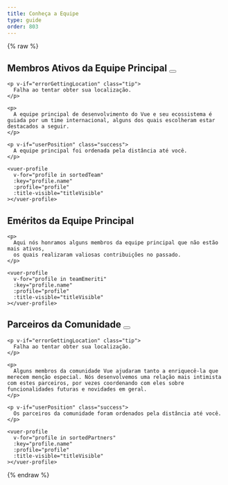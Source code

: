 ```yaml
---
title: Conheça a Equipe
type: guide
order: 803
---
```


{% raw %}
<script id="vuer-profile-template" type="text/template">
  <div class="vuer">
    <div class="avatar">
      <img v-if="profile.imageUrl"
        :src="profile.imageUrl"
        :alt="profile.name" width=80 height=80>
      <img v-else-if="profile.github"
        :src="'https://github.com/' + profile.github + '.png'"
        :alt="profile.name" width=80 height=80>
      <img v-else-if="profile.twitter"
        :src="'https://avatars.io/twitter/' + profile.twitter"
        :alt="profile.name" width=80 height=80>
    </div>
    <div class="profile">
      <h3 :data-official-title="profile.title">
        {{ profile.name }}
        <sup v-if="profile.title && titleVisible" v-html="profile.title"></sup>
      </h3>
      <dl>
        <template v-if="profile.reposOfficial">
          <dt>Focado em</dt>
          <dd>
            <ul>
              <li v-for="repo in profile.reposOfficial">
                <a :href="githubUrl('vuejs', repo)" target=_blank rel="noopener noreferrer">{{ repo.name || repo }}</a>
              </li>
            </ul>
          </dd>
        </template>
        <template v-if="profile.github && profile.reposPersonal">
          <dt>Ecossistema</dt>
          <dd>
            <ul>
              <li v-for="repo in profile.reposPersonal">
                <a :href="githubUrl(profile.github, repo)" target=_blank rel="noopener noreferrer">{{ repo.name || repo }}</a>
              </li>
            </ul>
          </dd>
        </template>
        <template v-if="profile.work">
          <dt>
            <i class="fa fa-briefcase"></i>
            <span class="sr-only">Trabalho</span>
          </dt>
          <dd v-html="workHtml"></dd>
        </template>
        <span v-if="profile.distanceInKm" class="distance">
          <dt>
            <i class="fa fa-map-marker"></i>
            <span class="sr-only">Distância</span>
          </dt>
          <dd>
            Aproximadamente
            <span
              v-if="profile.distanceInKm <= 500"
              :title="profile.name + ' está perto o bastante para viajar até sua localidade.'"
              class="user-match"
            >{{ textDistance }} distante,</span>
            <template v-else>{{ textDistance }} distante,</template>
            em {{ profile.city }}
          </dd>
        </span>
        <template v-else-if="profile.city">
          <dt>
            <i class="fa fa-map-marker"></i>
            <span class="sr-only">Cidade</span>
          </dt>
          <dd>
            {{ profile.city }}
          </dd>
        </template>
        <template v-if="profile.languages">
          <dt>
            <i class="fa fa-globe"></i>
            <span class="sr-only">Línguas</span>
          </dt>
          <dd v-html="languageListHtml" class="language-list"></dd>
        </template>
        <template v-if="profile.links">
          <dt>
            <i class="fa fa-link"></i>
            <span class="sr-only">Links</span>
          </dt>
          <dd>
            <ul>
              <li v-for="link in profile.links">
                <a :href="link" target=_blank>{{ minimizeLink(link) }}</a>
              </li>
            </ul>
          </dd>
        </template>
        <footer v-if="hasSocialLinks" class="social">
          <a class=github v-if="profile.github" :href="githubUrl(profile.github)">
            <i class="fa fa-github"></i>
            <span class="sr-only">Github</span>
          </a>
          <a class=twitter v-if="profile.twitter" :href="'https://twitter.com/' + profile.twitter">
            <i class="fa fa-twitter"></i>
            <span class="sr-only">Twitter</span>
          </a>
          <a class=codepen v-if="profile.codepen" :href="'https://codepen.io/' + profile.codepen">
            <i class="fa fa-codepen"></i>
            <span class="sr-only">CodePen</span>
          </a>
          <a class=linkedin v-if="profile.linkedin" :href="'https://www.linkedin.com/in/' + profile.linkedin">
            <i class="fa fa-linkedin"></i>
            <span class="sr-only">LinkedIn</span>
          </a>
        </footer>
      </dl>
    </div>
  </div>
</script>

<div id="team-members">
  <div class="team">
    <h2 id="active-core-team-members">
      Membros Ativos da Equipe Principal
      <button
        v-if="geolocationSupported && !userPosition"
        @click="getUserPosition"
        :disabled="isSorting"
        class="sort-by-distance-button"
      >
        <i
          v-if="isSorting"
          class="fa fa-refresh rotating-clockwise"
        ></i>
        <template v-else>
          <i class="fa fa-map-marker"></i>
          <span>encontre perto de mim</span>
        </template>
      </button>
    </h2>

    <p v-if="errorGettingLocation" class="tip">
      Falha ao tentar obter sua localização.
    </p>

    <p>
      A equipe principal de desenvolvimento do Vue e seu ecossistema é guiada por um time internacional, alguns dos quais escolheram estar destacados a seguir.
    </p>

    <p v-if="userPosition" class="success">
      A equipe principal foi ordenada pela distância até você.
    </p>

    <vuer-profile
      v-for="profile in sortedTeam"
      :key="profile.name"
      :profile="profile"
      :title-visible="titleVisible"
    ></vuer-profile>
  </div>

  <div class="team">
    <h2 id="core-team-emeriti">
      Eméritos da Equipe Principal
    </h2>

    <p>
      Aqui nós honramos alguns membros da equipe principal que não estão mais ativos,
      os quais realizaram valiosas contribuições no passado.
    </p>

    <vuer-profile
      v-for="profile in teamEmeriti"
      :key="profile.name"
      :profile="profile"
      :title-visible="titleVisible"
    ></vuer-profile>
  </div>

  <div class="team">
    <h2 id="community-partners">
      Parceiros da Comunidade
      <button
        v-if="geolocationSupported && !userPosition"
        @click="getUserPosition"
        :disabled="isSorting"
        class="sort-by-distance-button"
      >
        <i
          v-if="isSorting"
          class="fa fa-refresh rotating-clockwise"
        ></i>
        <template v-else>
          <i class="fa fa-map-marker"></i>
          <span>encontre perto de mim</span>
        </template>
      </button>
    </h2>

    <p v-if="errorGettingLocation" class="tip">
      Falha ao tentar obter sua localização.
    </p>

    <p>
      Alguns membros da comunidade Vue ajudaram tanto a enriquecê-la que merecem menção especial. Nós desenvolvemos uma relação mais intimista com estes parceiros, por vezes coordenando com eles sobre funcionalidades futuras e novidades em geral.
    </p>

    <p v-if="userPosition" class="success">
      Os parceiros da comunidade foram ordenados pela distância até você.
    </p>

    <vuer-profile
      v-for="profile in sortedPartners"
      :key="profile.name"
      :profile="profile"
      :title-visible="titleVisible"
    ></vuer-profile>
  </div>
</div>

<script>
(function () {
  var cityCoordsFor = {
    'Alicante, Espanha' : [38.346543, -0.483838],
    'Amsterdã, Países Baixos': [4.895168, 52.370216],
    'Annecy, França': [45.899247, 6.129384],
    'Atlanta, Estados Unidos': [33.749051, -84.387858],
    'Bangalore, Índia': [12.971599, 77.594563],
    'Bordéus, França': [44.837789, -0.579180],
    'Boston, Estados Unidos': [42.360081, -71.058884],
    'Bucareste, Romênia': [44.426767, 26.102538],
    'Chengdu, China': [30.572815, 104.066801],
    'Denver, Estados Unidos': [39.739236, -104.990251],
    'Cracóvia, Polônia': [50.064650, 19.936579],
    'Dublim, Irlanda': [53.349918, -6.260174],
    'Dubna, Rússia': [56.732020, 37.166897],
    'East Lansing, Estados Unidos': [42.736979, -84.483865],
    'Fort Worth, Estados Unidos': [32.755331, -97.325735],
    'Hancheu, China': [30.274084, 120.155070],
    'Jersey City, Estados Unidos': [40.728157, -74.558716],
    'Kingston, Jamaica': [18.017874, -76.809904],
    'Krasnodar, Rússia': [45.039267, 38.987221],
    'Lansing, Estados Unidos': [42.732535, -84.555535],
    'Londres, Reino Unido': [51.507351, -0.127758],
    'Lion, França': [45.764043, 4.835659],
    'Mannheim, Alemanha': [49.487459, 8.466039],
    'Moscou, Rússia': [55.755826, 37.617300],
    'Munique, Alemanha': [48.137154, 11.576124],
    'Orlando, Estados Unidos': [28.538335, -81.379236],
    'Oslo, Noruega': [59.911491, 10.757933],
    'Paris, França': [48.856614, 2.352222],
    'Pequim, China': [39.904200, 116.407396],
    'Posnânia, Polônia': [52.4006553, 16.761583],
    'Quieve, Ucrânia': [50.450100, 30.523399],
    'Seul, Coreia do Sul': [37.566535, 126.977969],
    'Singapura': [1.352083, 103.819839],
    'Sydney, Austrália': [-33.868820, 151.209290],
    'Taquaritinga, Brasil': [-21.430094, -48.515285],
    'Teerã, Irã': [35.689197, 51.388974],
    'Tessalônica, Grécia': [40.640063, 22.944419],
    'Tóquio, Japão': [35.689487, 139.691706],
    'Toronto, Canadá': [43.653226, -79.383184],
    'Washington, Estados Unidos': [38.8935755, -77.0846156,12],
    'Breslávia, Polônia': [51.107885, 17.038538],
    'Xangai, China': [31.230390, 121.473702],
    'Xunquim, China': [29.431586, 106.912251],
    'Oslo, Noruega': [59.911491, 10.757933],
    'Kanagawa, Japão': [35.44778, 139.6425]
  }

  var languageNameFor = {
    en: 'Inglês',
    nl: 'Holandês',
    zh: 'Chinês',
    vi: 'Vietnamita',
    pl: 'Polonês',
    pt: 'Português',
    ru: 'Russo',
    jp: 'Japonês',
    fr: 'Francês',
    de: 'Alemão',
    el: 'Grego',
    es: 'Espanhol',
    hi: 'Hindi',
    fa: 'Persa',
    ko: 'Coreano',
    ro: 'Romeno',
    uk: 'Ucraniano',
    no: 'Norueguês'
  }

  var team = [{
    name: 'Evan You',
    title: 'Ditador Benevolente Vitalício',
    city: 'Jersey City, Estados Unidos',
    languages: ['zh', 'en'],
    github: 'yyx990803',
    twitter: 'youyuxi',
    work: {
      role: 'Criador',
      org: 'Vue.js'
    },
    reposOfficial: [
      'vuejs/*', 'vuejs-templates/*'
    ],
    links: [
      'https://www.patreon.com/evanyou'
    ]
  }]

  team = team.concat(shuffle([
    {
      name: 'Eduardo',
      title: 'Re-Roteador em Tempo Real',
      city: 'Paris, França',
      languages: ['es', 'fr', 'en'],
      github: 'posva',
      twitter: 'posva',
      work: {
        role: 'Desenvolvedor Autônomo & Consultor',
      },
      reposOfficial: [
        'vuefire', 'vue-router'
      ],
      reposPersonal: [
        'vuex-mock-store', 'vue-promised', 'vue-motion'
      ],
      links: [
        'https://www.patreon.com/posva'
      ]
    },
    {
      name: 'Sodatea',
      city: 'Hancheu, China',
      languages: ['zh', 'en'],
      github: 'sodatea',
      twitter: 'haoqunjiang',
      reposOfficial: [
        'vue-cli', 'vue-loader'
      ]
    },
    {
      name: 'Pine Wu',
      languages: ['zh', 'en', 'jp'],
      github: 'octref',
      twitter: 'octref',
      work: {
        role: 'Engenheiro do VSCode',
        org: 'Microsoft'
      },
      reposOfficial: [
        'vetur'
      ]
    },
    {
      name: 'Jinjiang',
      title: 'Extrapolador de Mobilidade',
      city: 'Hancheu, China',
      languages: ['zh', 'en'],
      github: 'jinjiang',
      twitter: 'zhaojinjiang',
      work: {
        org: 'Alibaba',
        orgUrl: 'https://www.alibaba.com/'
      },
      reposOfficial: [
        'cn.vuejs.org'
      ],
      reposPersonal: [
        'apache/incubator-weex'
      ]
    },
    {
      name: 'Katashin',
      title: 'Um Tipo de Gerente de Estado',
      city: 'Singapura',
      languages: ['jp', 'en'],
      work: {
        role: 'Engenheiro de Software',
        org: 'ClassDo',
        orgUrl: 'https://classdo.com'
      },
      github: 'ktsn',
      twitter: 'ktsn',
      reposOfficial: [
        'vuex', 'vue-class-component'
      ],
      reposPersonal: [
        'vue-designer'
      ]
    },
    {
      name: 'Kazupon',
      title: 'Missionário de Internacionalização Validado',
      city: 'Tóquio, Japão',
      languages: ['jp', 'en'],
      github: 'kazupon',
      twitter: 'kazu_pon',
      work: {
        role: 'Engenheiro',
        org: 'PLAID, Inc.',
        orgUrl: 'https://plaid.co.jp'
      },
      reposOfficial: [
        'vuejs.org', 'jp.vuejs.org'
      ],
      reposPersonal: [
        'vue-i18n', 'vue-cli-plugin-i18n', 'vue-i18n-loader', 'eslint-plugin-vue-i18n', 'vue-i18n-extensions', 'vue-cli-plugin-p11n'
      ],
      links: [
        'https://www.patreon.com/kazupon'
      ]
    },
    {
      name: 'Rahul Kadyan',
      title: 'Químico de Colas de Ecossistemas',
      city: 'Bangalore, Índia',
      languages: ['hi', 'en'],
      work: {
        role: 'Engenheiro de Software',
        org: 'Myntra',
        orgUrl: 'https://www.myntra.com/'
      },
      github: 'znck',
      twitter: 'znck0',
      reposOfficial: [
        'rollup-plugin-vue', 'vue-issue-helper'
      ],
      reposPersonal: [
        'keynote', 'bootstrap-for-vue', 'vue-interop'
      ],
      links: [
        'https://znck.me', 'https://www.codementor.io/znck'
      ]
    },
    {
      name: 'Linusborg',
      title: 'Polêmico Moderador (Talvez um Bot)',
      city: 'Mannheim, Alemanha',
      languages: ['de', 'en'],
      github: 'LinusBorg',
      twitter: 'Linus_Borg',
      reposOfficial: [
        'vuejs/*'
      ],
      reposPersonal: [
        'portal-vue'
      ],
      links: [
        'https://forum.vuejs.org/'
      ]
    },
    {
      name: 'Guillaume Chau',
      title: 'Astronauta Cliente-Servidor',
      city: 'Lyon, França',
      languages: ['fr', 'en'],
      github: 'Akryum',
      twitter: 'Akryum',
      work: {
        role: 'Desenvolvedor Front-End',
        org: 'Livestorm',
        orgUrl: 'https://livestorm.co/'
      },
      reposOfficial: [
        'vue-devtools',
        'vue-cli',
        'vue-curated'
      ],
      reposPersonal: [
        'vue-apollo', 'vue-meteor', 'vue-virtual-scroller', 'v-tooltip'
      ],
      links: [
        'http://patreon.com/akryum'
      ]
    },
    {
      name: 'Sarah Drasner',
      city: 'Denver, Estados Unidos',
      languages: ['en'],
      work: {
        role: 'Líder de Experiência do Desenvolvedor',
        org: 'Netlify',
        orgUrl: 'https://www.netlify.com/'
      },
      github: 'sdras',
      twitter: 'sarah_edo',
      codepen: 'sdras',
      reposOfficial: [
        'vuejs.org'
      ],
      reposPersonal: [
        'intro-to-vue', 'vue-vscode-snippets', 'vue-vscode-extensionpack', 'sample-vue-shop'
      ],
      links: [
        'https://sarah.dev/'
      ]
    },
    {
      name: 'Damian Dulisz',
      title: 'Mago Negro dos Plugins, Notícias e Conferências',
      city: 'Breslávia, Polônia',
      languages: ['pl', 'en'],
      github: 'shentao',
      twitter: 'DamianDulisz',
      work: {
        role: 'Consultor'
      },
      reposOfficial: [
        'news.vuejs.org'
      ],
      reposPersonal: [
        'shentao/vue-multiselect',
        'shentao/vue-global-events'
      ]
    },
    {
      name: 'Michał Sajnóg',
      city: 'Posnânia, Polônia',
      languages: ['pl', 'en'],
      github: 'michalsnik',
      twitter: 'michalsnik',
      work: {
        role: 'Desenvolvedor Front-End Sênior',
        org: 'Netguru',
        orgUrl: 'https://netguru.co/'
      },
      reposOfficial: [
        'eslint-plugin-vue',
        'vue-devtools'
      ],
      reposPersonal: [
        'vue-computed-helpers', 'vue-content-placeholders'
      ]
    },
    {
      name: 'GU Yiling',
      city: 'Xangai, China',
      languages: ['zh', 'en'],
      work: {
        role: 'Desenvolvedor Web Sênior',
        org: 'Baidu, inc.',
        orgUrl: 'https://www.baidu.com/'
      },
      github: 'Justineo',
      twitter: '_justineo',
      reposOfficial: [
        'vue', 'cn.vuejs.org'
      ],
      reposPersonal: [
        'Justineo/vue-awesome', 'ecomfe/vue-echarts', 'ecomfe/veui'
      ]
    },
    {
      name: 'ULIVZ',
      city: 'Hancheu, China',
      languages: ['zh', 'en'],
      work: {
        role: 'Desenvolvedor Front-End Sênior',
        org: 'AntFinancial',
        orgUrl: 'https://www.antfin.com'
      },
      github: 'ulivz',
      twitter: '_ulivz',
      reposOfficial: [
        'vuepress'
      ]
    },
    {
      name: 'Darek Gusto Wędrychowski',
      title: 'Google Search Virtuoso',
      city: 'Cracóvia, Polônia',
      languages: ['pl', 'en'],
      github: 'gustojs',
      twitter: 'gustojs'
    },
    {
      name: 'Phan An',
      title: 'Designer de Back-End & Poeta de Processos',
      city: 'Munique, Alemanha',
      languages: ['vi', 'en'],
      github: 'phanan',
      twitter: 'notphanan',
      work: {
        role: 'Líder de Engenharia',
        org: 'InterNations',
        orgUrl: 'https://www.internations.org/'
      },
      reposOfficial: [
        'vuejs.org'
      ],
      reposPersonal: [
        'vuequery', 'vue-google-signin-button'
      ],
      links: [
        'https://vi.vuejs.org',
        'https://phanan.net/'
      ]
    },
    {
      name: 'Natalia Tepluhina',
      title: 'Rapoza Guru de Tecnologia',
      city: 'Quieve, Ucrânia',
      languages: ['uk', 'ru', 'en'],
      reposOfficial: [
        'vuejs.org',
        'vue-cli'
      ],
      work: {
        role: 'Engenheira Front-End Sênior',
        org: 'GitLab',
        orgUrl: 'https://gitlab.com/'
      },
      github: 'NataliaTepluhina',
      twitter: 'N_Tepluhina',
    },
    {
      name: 'Yosuke Ota',
      city: 'Kanagawa, Japão',
      languages: ['jp'],
      github: 'ota-meshi',
      twitter: 'omoteota',
      work: {
        role: 'Líder de Engenharia Web',
        org: 'Future Corporation',
        orgUrl: 'https://www.future.co.jp/'
      },
      reposOfficial: [
        'eslint-plugin-vue'
      ],
    },

    {
      name: 'Ben Hong',
      title: 'Dragão orgulhoso da Corvinal',
      city: 'Washington, Estados Unidos',
      languages: ['en', 'zh'],
      work: {
        role: 'Engenheiro Front-End Sênior',
        org: 'GitLab (Meltano)',
      },
      reposOfficial: [
        'vuejs.org',
        'vuepress',
        'vuejs/events'
      ],
      github: 'bencodezen',
      twitter: 'bencodezen',
      links: [
        'https://bencodezen.io/'
      ]
    },
    {
       name: 'Kia King Ishii',
       title: 'The optimist web designer/developer',
       city: 'Kanagawa, Japan',
       languages: ['en', 'jp'],
       work: {
         role: 'Tech Talent',
         org: 'Global Brain',
         orgUrl: 'https://globalbrains.com/'
       },
       github: 'kiaking',
       twitter: 'KiaKing85',
       reposOfficial: [
         'vuex'
       ],
       reposPersonal: [
         'vuex-orm/*'
       ]
     }
  ]))

  var emeriti = shuffle([
    {
      name: 'Chris Fritz',
      title: 'Organizador de Boas Palavras',
      city: 'Durham, Estados Unidos',
      languages: ['en', 'de'],
      github: 'chrisvfritz',
      twitter: 'chrisvfritz',
      work: {
        role: 'Educador & Consultor'
      },
      reposPersonal: [
        'vue-enterprise-boilerplate'
      ]
    },
    {
      name: 'Blake Newman',
      title: 'Técnico de Desempenho & Deletador de Código',
      city: 'Londres, Reino Unido',
      languages: ['en'],
      work: {
        role: 'Engenheiro de Software',
        org: 'Attest',
        orgUrl: 'https://www.askattest.com/'
      },
      github: 'blake-newman',
      twitter: 'blakenewman',
      links: [
        'https://vuejs.london'
      ]
    },
    {
      name: 'kingwl',
      title: 'Abelha Nova',
      city: 'Pequim, China',
      languages: ['zh'],
      work: {
        role: 'Engenheiro de Software',
        org: 'Chaitin',
        orgUrl: 'https://chaitin.cn/'
      },
      github: 'kingwl'
    },
    {
      name: 'Alan Song',
      title: 'Regente de Roteamento',
      city: 'Hancheu, China',
      languages: ['zh', 'en'],
      work: {
        role: 'Co-Fundador',
        org: 'Futurenda',
        orgUrl: 'https://www.futurenda.com/'
      },
      github: 'fnlctrl'
    },
    {
      name: 'defcc',
      title: 'Divindade do Detalhismo & Cirurgião de Insetos',
      city: 'Xunquim, China',
      languages: ['zh', 'en'],
      github: 'defcc',
      work: {
        org: 'zbj.com',
        orgUrl: 'http://www.zbj.com/'
      }
    },
    {
      name: 'gebilaoxiong',
      title: 'Aniquilador de Problemas',
      city: 'Xunquim, China',
      languages: ['zh', 'en'],
      github: 'gebilaoxiong',
      work: {
        org: 'zbj.com',
        orgUrl: 'http://www.zbj.com/'
      }
    },
    {
      name: 'Denis Karabaza',
      title: 'Diretor de Diretivas (Híbrido Emoji-Humano)',
      city: 'Dubna, Rússia',
      languages: ['ru', 'en'],
      github: 'simplesmiler',
      twitter: 'simplesmiler',
      work: {
        role: 'Engenheiro de Software',
        org: 'Neolant',
        orgUrl: 'http://neolant.ru/'
      }
    },
    {
      name: 'Edd Yerburgh',
      title: 'Testatron Alpha 9000',
      city: 'Londres, Reino Unido',
      languages: ['en'],
      github: 'eddyerburgh',
      twitter: 'EddYerburgh',
      work: {
        role: 'Desenvolvedor Full-Stack'
      },
      reposOfficial: [
        'vue-test-utils'
      ],
      reposPersonal: [
        'avoriaz'
      ],
      links: [
        'https://www.eddyerburgh.me'
      ]
    }
  ])

  var partners = [
    {
      name: 'Pratik Patel',
      title: 'Organizador do VueConf US',
      city: 'Atlanta, Estados Unidos',
      languages: ['en'],
      work: {
        role: 'Organizador',
        org: 'VueConf US'
      },
      twitter: 'prpatel',
      links: [
        'https://us.vuejs.org/'
      ]
    },
    {
      name: 'Vincent Mayers',
      title: 'Organizador do VueConf US',
      city: 'Atlanta, Estados Unidos',
      languages: ['en'],
      work: {
        role: 'Organizador',
        org: 'VueConf US'
      },
      twitter: 'vincentmayers',
      links: [
        'https://us.vuejs.org/'
      ]
    },
    {
      name: 'Luke Thomas',
      title: 'Criador do Vue.js Amsterdã',
      city: 'Amsterdã, Países Baixos',
      languages: ['nl', 'en', 'de'],
      work: {
        role: 'Criador',
        org: 'Vue.js Amsterdã'
      },
      twitter: 'lukevscostas',
      linkedin: 'luke-kenneth-thomas-578b3916a',
      links: [
        'https://vuejs.amsterdam'
      ]
    },
    {
      name: 'Jos Gerards',
      title: 'Organizador do Vue.js Amsterdã & Apaixonado por Front-End',
      city: 'Amsterdã, Países Baixos',
      languages: ['nl', 'en', 'de'],
      work: {
        role: 'Gerente de Evento',
        org: 'Vue.js Amsterdã'
      },
      twitter: 'josgerards88',
      linkedin: 'josgerards',
      links: [
        'https://vuejs.amsterdam'
      ]
    },
    {
      name: 'Jen Looper',
      title: 'Raposa Rainha',
      city: 'Boston, Estados Unidos',
      languages: ['en', 'fr'],
      work: {
        role: 'CEO',
        org: 'Vue Vixens'
      },
      github: 'jlooper',
      twitter: 'jenlooper',
      links: [
        'https://vuevixens.org/',
        'https://nativescript-vue.org/'
      ]
    },
    {
      name: 'Alex Jover',
      title: 'Espremedor de Componentes Vue',
      city: 'Alicante, Espanha',
      languages: ['es', 'en'],
      work: {
        role: 'Consultor Web, PWA e de Performance',
        org: 'Freelance'
      },
      github: 'alexjoverm',
      twitter: 'alexjoverm',
      reposPersonal: [
        'v-runtime-template', 'v-lazy-image', 'vue-testing-series'
      ],
      links: [
        'https://alexjover.com'
      ]
    },
    {
      name: 'Sebastien Chopin',
      title: 'Irmão Número 1 do Projeto Nuxt',
      city: 'Bordéus, França',
      languages: ['fr', 'en'],
      github: 'Atinux',
      twitter: 'Atinux',
      work: {
        org: 'NuxtJS',
        orgUrl: 'https://nuxtjs.org'
      },
      reposPersonal: [
        'nuxt/*', 'nuxt-community/*', 'nuxt/vue-meta'
      ]
    },
    {
      name: 'Alexandre Chopin',
      title: 'Irmão Número 1 do Projeto Nuxt',
      city: 'Bordéus, França',
      languages: ['fr', 'en'],
      github: 'alexchopin',
      twitter: 'iamnuxt',
      work: {
        org: 'NuxtJS',
        orgUrl: 'https://nuxtjs.org'
      },
      reposPersonal: [
        'nuxt/*', 'nuxt-community/*', 'vue-flexboxgrid'
      ]
    },
    {
      name: 'Khary Sharpe',
      title: 'Disseminador de Notícias Viral',
      city: 'Kingston, Jamaica',
      languages: ['en'],
      github: 'kharysharpe',
      twitter: 'kharysharpe',
      links: [
        'https://twitter.com/VueJsNews',
        'http://www.kharysharpe.com/'
      ]
    },
    {
      name: 'Pooya Parsa',
      title: 'Modularizador de Nuxtificação',
      city: 'Teerã, Irã',
      languages: ['fa', 'en'],
      github: 'pi0',
      twitter: '_pi0_',
      work: {
        role: 'Assessor Técnico',
        org: 'Fandogh (Universidade AUT)',
        orgUrl: 'https://fandogh.org'
      },
      reposPersonal: [
        'nuxt/*', 'nuxt-community/*', 'bootstrap-vue/*'
      ]
    },
    {
      name: 'Xin Du',
      title: 'Nuxpert',
      city: 'Dublim, Irlanda',
      languages: ['zh', 'en'],
      github: 'clarkdo',
      twitter: 'ClarkDu_',
      reposPersonal: [
        'nuxt/*', 'nuxt-community/*'
      ]
    },
    {
      name: 'Yi Yang',
      city: 'Xangai, China',
      title: 'Elementologista de Interfaces',
      languages: ['zh', 'en'],
      github: 'Leopoldthecoder',
      work: {
        org: 'ele.me',
        orgUrl: 'https://www.ele.me',
      },
      reposPersonal: [
        'elemefe/element', 'elemefe/mint-ui'
      ]
    },
    {
      name: 'Bruno Lesieur',
      title: 'Diretor da Comunidade Francesa',
      city: 'Annecy, França',
      languages: ['fr', 'en'],
      github: 'Haeresis',
      twitter: 'ZetesEthique',
      work: {
        role: 'Co-Fundador',
        org: 'Orchard ID',
        orgUrl: 'https://www.orchard-id.com/'
      },
      reposPersonal: [
        'vuejs-fr/*', 'Haeresis/node-atlas-hello-vue'
      ],
      links: [
        'https://node-atlas.js.org/', 'https://blog.lesieur.name/'
      ]
    },
    {
      name: 'ChangJoo Park',
      title: 'Vuentusiasta Organizador da Equipe Coreana',
      city: 'Seul, Coreia do Sul',
      languages: ['ko', 'en'],
      github: 'changjoo-park',
      twitter: 'pcjpcj2',
      reposPersonal: [
        'vuejs-kr/kr.vuejs.org', 'ChangJoo-Park/vue-component-generator'
      ],
      links: [
        'https://vuejs-kr.github.io',
        'https://twitter.com/pcjpcj2'
      ]
    },
    {
      name: 'Erick Petrucelli',
      title: 'Perfeccionista Tradutor-Chefe para Português',
      city: 'Taquaritinga, Brasil',
      languages: ['pt', 'en'],
      github: 'ErickPetru',
      twitter: 'erickpetru',
      work: {
        role: 'Professor',
        org: 'Fatec Taquaritinga',
        orgUrl: 'http://www.fatectq.edu.br/'
      },
      reposOfficial: [
        'vuejs-br/br.vuejs.org'
      ],
      reposPersonal: [
        'ErickPetru/vue-feathers-chat'
      ]
    },
    {
      name: 'Razvan Stoenescu',
      title: 'Criador de Quasars do Espaço Profundo',
      city: 'Bucareste, Romênia',
      languages: ['ro', 'en'],
      github: 'rstoenescu',
      twitter: 'quasarframework',
      work: {
        role: 'Desenvolvedor',
        org: 'Quasar Framework',
        orgUrl: 'http://quasar-framework.org/'
      },
      reposPersonal: [
        'quasarframework/quasar', 'quasarframework/quasar-cli', 'quasarframework/quasar-play'
      ]
    },
    {
      name: 'Jilson Thomas',
      title: 'Promotor Vue e Cara do VueJobs',
      city: 'Toronto, Canadá',
      languages: ['en'],
      github: 'JillzTom',
      twitter: 'jilsonthomas',
      work: {
        role: 'Desenvolvedor Front-End Sênior',
        org: 'Nominator',
        orgUrl: 'https://nominator.com/'
      },
      links: [
        'https://vuejobs.com'
      ]
    },
    {
      name: 'Israel Ortuño',
      title: 'Corsário do VueJobs',
      city: 'Alicante, Espanha',
      languages: ['es', 'en'],
      github: 'IsraelOrtuno',
      twitter: 'IsraelOrtuno',
      work: {
        role: 'Desenvolvedor Web Full-Stack',
        org: 'Autônomo'
      },
      links: [
        'https://vuejobs.com'
      ]
    },
    {
      name: 'John Leider',
      title: 'Vuepletamente Escultor de Framework',
      city: 'Fort Worth, Estados Unidos',
      languages: ['en'],
      github: 'vuetifyjs',
      twitter: 'vuetifyjs',
      work: {
        role: 'CEO',
        org: 'Vuetify LLC',
        orgUrl: 'https://vuetifyjs.com'
      },
      reposPersonal: [
        'vuetifyjs/vuetify'
      ]
    },
    {
      name: 'Alexander Sokolov',
      title: 'Olhar Afiado da Tradução Russa',
      city: 'Krasnodar, Rússia',
      languages: ['ru', 'en'],
      github: 'Alex-Sokolov',
      reposPersonal: [
        'translation-gang/ru.vuejs.org'
      ]
    },
    {
      name: 'Anthony Gore',
      city: 'Sydney, Austrália',
      languages: ['en'],
      github: 'anthonygore',
      twitter: 'anthonygore',
      work: {
        role: 'Autor',
        org: 'Vue.js Developers',
        orgUrl: 'https://vuejsdevelopers.com/'
      },
      links: [
        'https://vuejsdevelopers.com'
      ]
    },
    {
      name: 'EGOIST',
      title: 'Simplificador de Compilação',
      city: 'Chengdu, China',
      languages: ['zh', 'en'],
      github: 'egoist',
      twitter: '_egoistlily',
      reposPersonal: [
        'poi', 'ream', 'vue-play'
      ]
    },
    {
      name: 'Alex Kyriakidis',
      title: 'Vueducador Extraordinário',
      city: 'Tessalônica, Grécia',
      languages: ['el', 'en'],
      github: 'hootlex',
      twitter: 'hootlex',
      work: {
        role: 'Consultor & Autor'
      },
      reposPersonal: [
        'vuejs-paginator', 'vuedo/vuedo', 'the-majesty-of-vuejs-2'
      ],
      links: [
        'https://vuejsfeed.com/', 'https://vueschool.io/'
      ]
    },
    {
      name: 'Rolf Haug',
      title: 'Instrutor & Consultor',
      city: 'Oslo, Noruega',
      languages: ['en', 'no'],
      github: 'rahaug',
      twitter: 'rahaug',
      work: {
        role: 'Instrutor & Co-Fundador',
        org: 'Vue School',
        orgUrl: 'https://vueschool.io/'
      },
      links: [
        'https://vueschool.io/', 'https://rah.no'
      ]
    },
    {
      name: 'Andrew Tomaka',
      title: 'O Servidor do Servidor',
      city: 'East Lansing, Estados Unidos',
      languages: ['en'],
      github: 'atomaka',
      twitter: 'atomaka',
      reposOfficial: [
        'vuejs/*'
      ],
      work: {
        org: 'Universidade Estadual de Michigan',
        orgUrl: 'https://msu.edu/'
      },
      links: [
        'https://atomaka.com/'
      ]
    },
    {
      name: 'Filip Rakowski',
      title: 'Mestre de e-Commerces & PWA',
      city: 'Breslávia, Polônia',
      languages: ['pl', 'en'],
      github: 'filrak',
      twitter: 'filrakowski',
      work: {
        role: 'Co-Fundador do Vue Storefront',
        org: 'Divante',
        orgUrl: 'https://divante.co/'
      },
      reposPersonal: [
        'DivanteLtd/vue-storefront', 'DivanteLtd/storefront-ui'
      ],
      links: [
        'https://vuestorefront.io',
        'https://storefrontui.io'
      ]
    },
    {
      name: 'Grigoriy Beziuk',
      title: 'Líder de Gangue de Tradutores',
      city: 'Moscou, Rússia',
      languages: ['ru', 'de', 'en'],
      github: 'gbezyuk',
      work: {
        role: 'Desenvolvedor Web Full-Stack',
        org: 'Autônomo',
        orgUrl: 'http://gbezyuk.ru'
      },
      reposPersonal: [
        'translation-gang/ru.vuejs.org'
      ]
    },
    {
      name: 'Gregg Pollack',
      city: 'Orlando, Estados Unidos',
      languages: ['en'],
      github: 'gregg',
      twitter: 'greggpollack',
      work: {
        role: 'Intrutor Vue',
        org: 'Vue Mastery',
        orgUrl: 'https://www.vuemastery.com/'
      },
      links: [
        'https://www.vuemastery.com',
        'https://news.vuejs.org/'
      ]
    },
    {
      name: 'Adam Jahr',
      city: 'Orlando, Estados Unidos',
      languages: ['en'],
      github: 'atomjar',
      twitter: 'adamjahr',
      work: {
        role: 'Intrutor Vue',
        org: 'Vue Mastery',
        orgUrl: 'https://www.vuemastery.com/'
      },
      links: [
        'https://www.vuemastery.com',
        'https://news.vuejs.org/'
      ]
    }
  ]

  Vue.component('vuer-profile', {
    template: '#vuer-profile-template',
    props: {
      profile: Object,
      titleVisible: Boolean
    },
    computed: {
      workHtml: function () {
        var work = this.profile.work
        var html = ''
        if (work.orgUrl) {
          html += '<a href="' + work.orgUrl + '" target="_blank" rel="noopener noreferrer">'
          if (work.org) {
            html += work.org
          } else {
            this.minimizeLink(work.orgUrl)
          }
          html += '</a>'
        } else if (work.org) {
          html += work.org
        }
        if (work.role) {
          if (html.length > 0) {
            html = work.role + ' @ ' + html
          } else {
            html = work.role
          }
        }
        return html
      },
      textDistance: function () {
        var distanceInKm = this.profile.distanceInKm || 0
        if (this.$root.useMiles) {
          return roundDistance(kmToMi(distanceInKm)) + ' milhas'
        } else {
          return roundDistance(distanceInKm) + ' km'
        }
      },
      languageListHtml: function () {
        var vm = this
        var nav = window.navigator
        if (!vm.profile.languages) return ''
        var preferredLanguageCode = nav.languages
          // The preferred language set in the browser
          ? nav.languages[0]
          : (
              // The system language in IE
              nav.userLanguage ||
              // The language in the current page
              nav.language
            )
        return (
          '<ul><li>' +
          vm.profile.languages.map(function (languageCode, index) {
            var language = languageNameFor[languageCode]
            if (
              languageCode !== 'en' &&
              preferredLanguageCode &&
              languageCode === preferredLanguageCode.slice(0, 2)
            ) {
              return (
                '<span ' +
                  'class="user-match" ' +
                  'title="' +
                    vm.profile.name +
                    ' pode palestrar sobre Vue em sua língua preferida.' +
                  '"' +
                '\>' + language + '</span>'
              )
            }
            return language
          }).join('</li><li>') +
          '</li></ul>'
        )
      },
      hasSocialLinks: function () {
        return this.profile.github || this.profile.twitter || this.profile.codepen || this.profile.linkedin
      }
    },
    methods: {
      minimizeLink: function (link) {
        return link
          .replace(/^https?:\/\/(www\.)?/, '')
          .replace(/\/$/, '')
          .replace(/^mailto:/, '')
      },
      /**
       * Generate a GitHub URL using a repo and a handle.
       */
      githubUrl: function (handle, repo) {
        if (repo && repo.url) {
          return repo.url
        }
        if (repo && repo.indexOf('/') !== -1) {
          // If the repo name has a slash, it must be an organization repo.
          // In such a case, we discard the (personal) handle.
          return (
            'https://github.com/' +
            repo.replace(/\/\*$/, '')
          )
        }
        return 'https://github.com/' + handle + '/' + (repo || '')
      }
    }
  })

  new Vue({
    el: '#team-members',
    data: {
      team: team,
      teamEmeriti: emeriti,
      partners: shuffle(partners),
      geolocationSupported: false,
      isSorting: false,
      errorGettingLocation: false,
      userPosition: null,
      useMiles: false,
      konami: {
        position: 0,
        code: [38, 38, 40, 40, 37, 39, 37, 39, 66, 65]
      }
    },
    computed: {
      sortedTeam: function () {
        return this.sortVuersByDistance(this.team)
      },
      sortedPartners: function () {
        return this.sortVuersByDistance(this.partners)
      },
      titleVisible: function () {
        return this.konami.code.length === this.konami.position
      }
    },
    created: function () {
      var nav = window.navigator
      if ('geolocation' in nav) {
        this.geolocationSupported = true
        var imperialLanguageCodes = [
          'en-US', 'en-MY', 'en-MM', 'en-BU', 'en-LR', 'my', 'bu'
        ]
        if (imperialLanguageCodes.indexOf(nav.language) !== -1) {
          this.useMiles = true
        }
      }
      document.addEventListener('keydown', this.konamiKeydown)
    },
    beforeDestroy: function () {
      document.removeEventListener('keydown', this.konamiKeydown)
    },
    methods: {
      getUserPosition: function () {
        var vm = this
        var nav = window.navigator
        vm.isSorting = true
        nav.geolocation.getCurrentPosition(
          function (position) {
            vm.userPosition = position
            vm.isSorting = false
          },
          function (error) {
            vm.isSorting = false
            vm.errorGettingLocation = true
          },
          {
            enableHighAccuracy: true
          }
        )
      },
      sortVuersByDistance: function (vuers) {
        var vm = this
        if (!vm.userPosition) return vuers
        var vuersWithDistances = vuers.map(function (vuer) {
          var cityCoords = cityCoordsFor[vuer.city]
          if (cityCoords) {
            return Object.assign({}, vuer, {
              distanceInKm: getDistanceFromLatLonInKm(
                vm.userPosition.coords.latitude,
                vm.userPosition.coords.longitude,
                cityCoords[0],
                cityCoords[1]
              )
            })
          }
          return Object.assign({}, vuer, {
            distanceInKm: null
          })
        })
        vuersWithDistances.sort(function (a, b) {
          if (a.distanceInKm && b.distanceInKm) return a.distanceInKm - b.distanceInKm
          if (a.distanceInKm && !b.distanceInKm) return -1
          if (!a.distanceInKm && b.distanceInKm) return 1
          if (a.name < b.name) return -1
          if (a.name > b.name) return 1
        })
        return vuersWithDistances
      },
      konamiKeydown: function (event) {
        if (this.titleVisible) {
          return
        }

        if (event.keyCode !== this.konami.code[this.konami.position++]) {
          this.konami.position = 0
        }
      }
    }
  })

  /**
  * Shuffles array in place.
  * @param {Array} a items The array containing the items.
  */
  function shuffle (a) {
    a = a.concat([])
    if (window.location.hostname === 'localhost') {
      return a
    }
    var j, x, i
    for (i = a.length; i; i--) {
      j = Math.floor(Math.random() * i)
      x = a[i - 1]
      a[i - 1] = a[j]
      a[j] = x
    }
    return a
  }

  /**
  * Calculates great-circle distances between the two points – that is, the shortest distance over the earth’s surface – using the Haversine formula.
  * @param {Number} lat1 The latitude of the 1st location.
  * @param {Number} lon1 The longitute of the 1st location.
  * @param {Number} lat2 The latitude of the 2nd location.
  * @param {Number} lon2 The longitute of the 2nd location.
  */
  function getDistanceFromLatLonInKm(lat1,lon1,lat2,lon2) {
    var R = 6371 // Radius of the earth in km
    var dLat = deg2rad(lat2-lat1)  // deg2rad below
    var dLon = deg2rad(lon2-lon1)
    var a =
      Math.sin(dLat/2) * Math.sin(dLat/2) +
      Math.cos(deg2rad(lat1)) * Math.cos(deg2rad(lat2)) *
      Math.sin(dLon/2) * Math.sin(dLon/2)
    var c = 2 * Math.atan2(Math.sqrt(a), Math.sqrt(1-a))
    var d = R * c // Distance in km
    return d
  }

  function deg2rad(deg) {
    return deg * (Math.PI/180)
  }

  function kmToMi (km) {
    return km * 0.62137
  }

  function roundDistance (num) {
    return Number(Math.ceil(num).toPrecision(2))
  }
})()
</script>
{% endraw %}
